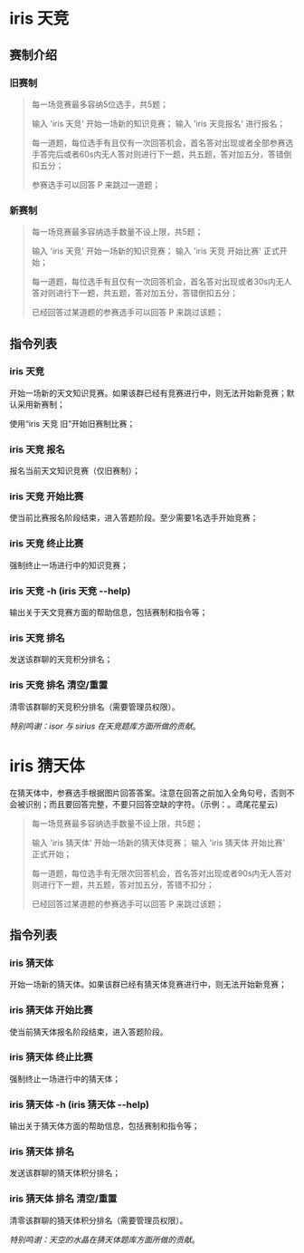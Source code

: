 # iris 天竞

## **赛制介绍**
### **旧赛制**
>每一场竞赛最多容纳5位选手，共5题；
>
>输入 'iris 天竞' 开始一场新的知识竞赛；
>输入 'iris 天竞报名' 进行报名；
>
>每一道题，每位选手有且仅有一次回答机会，首名答对出现或者全部参赛选手答完后或者60s内无人答对则进行下一题，共五题，答对加五分，答错倒扣五分；
>
>参赛选手可以回答 P 来跳过一道题；

### **新赛制**
>每一场竞赛最多容纳选手数量不设上限，共5题；
>
>输入 'iris 天竞' 开始一场新的知识竞赛；
>输入 'iris 天竞 开始比赛' 正式开始；
>
>每一道题，每位选手有且仅有一次回答机会，首名答对出现或者30s内无人答对则进行下一题，共五题，答对加五分，答错倒扣五分；
>
>已经回答过某道题的参赛选手可以回答 P 来跳过该题；

## **指令列表**
### **iris 天竞**
开始一场新的天文知识竞赛。如果该群已经有竞赛进行中，则无法开始新竞赛；默认采用新赛制；

使用“iris 天竞 旧”开始旧赛制比赛；

### **iris 天竞 报名**
报名当前天文知识竞赛（仅旧赛制）；

### **iris 天竞 开始比赛**
使当前比赛报名阶段结束，进入答题阶段。至少需要1名选手开始竞赛；

### **iris 天竞 终止比赛**
强制终止一场进行中的知识竞赛；

### **iris 天竞 -h (iris 天竞 --help)**
输出关于天文竞赛方面的帮助信息，包括赛制和指令等；

### **iris 天竞 排名**
发送该群聊的天竞积分排名；

### **iris 天竞 排名 清空/重置**
清零该群聊的天竞积分排名（需要管理员权限）。

*特别鸣谢：isor 与 sirius 在天竞题库方面所做的贡献*。

# iris 猜天体

在猜天体中，参赛选手根据图片回答答案。注意在回答之前加入全角句号，否则不会被识别；而且要回答完整，不要只回答空缺的字符。（示例：。鸢尾花星云）

>每一场竞赛最多容纳选手数量不设上限，共5题；
>
>输入 'iris 猜天体' 开始一场新的猜天体竞赛；
>输入 'iris 猜天体 开始比赛' 正式开始；
>
>每一道题，每位选手有无限次回答机会，首名答对出现或者90s内无人答对则进行下一题，共五题，答对加五分，答错不扣分；
>
>已经回答过某道题的参赛选手可以回答 P 来跳过该题；

## **指令列表**
### **iris 猜天体**
开始一场新的猜天体。如果该群已经有猜天体竞赛进行中，则无法开始新竞赛；

### **iris 猜天体 开始比赛**
使当前猜天体报名阶段结束，进入答题阶段。

### **iris 猜天体 终止比赛**
强制终止一场进行中的猜天体；

### **iris 猜天体 -h  (iris 猜天体 --help)**
输出关于猜天体方面的帮助信息，包括赛制和指令等；

### **iris 猜天体 排名**
发送该群聊的猜天体积分排名；

### **iris 猜天体 排名 清空/重置**
清零该群聊的猜天体积分排名（需要管理员权限）。

*特别鸣谢：天空的水晶在猜天体题库方面所做的贡献*。